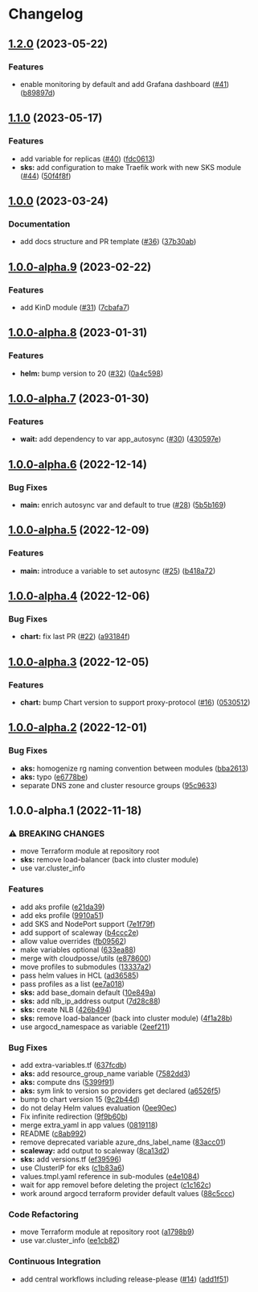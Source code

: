 # Changelog

## [1.2.0](https://github.com/camptocamp/devops-stack-module-traefik/compare/v1.1.0...v1.2.0) (2023-05-22)


### Features

* enable monitoring by default and add Grafana dashboard ([#41](https://github.com/camptocamp/devops-stack-module-traefik/issues/41)) ([b89897d](https://github.com/camptocamp/devops-stack-module-traefik/commit/b89897d501efd7e763ec15e776d3718a77d2208e))

## [1.1.0](https://github.com/camptocamp/devops-stack-module-traefik/compare/v1.0.0...v1.1.0) (2023-05-17)


### Features

* add variable for replicas ([#40](https://github.com/camptocamp/devops-stack-module-traefik/issues/40)) ([fdc0613](https://github.com/camptocamp/devops-stack-module-traefik/commit/fdc0613735b0bfbc1e3cf5b30cfa8f4c0684fefe))
* **sks:** add configuration to make Traefik work with new SKS module ([#44](https://github.com/camptocamp/devops-stack-module-traefik/issues/44)) ([50f4f8f](https://github.com/camptocamp/devops-stack-module-traefik/commit/50f4f8fa9b52d7fa304367aeba66123d3540b7f9))

## [1.0.0](https://github.com/camptocamp/devops-stack-module-traefik/compare/v1.0.0-alpha.9...v1.0.0) (2023-03-24)


### Documentation

* add docs structure and PR template ([#36](https://github.com/camptocamp/devops-stack-module-traefik/issues/36)) ([37b30ab](https://github.com/camptocamp/devops-stack-module-traefik/commit/37b30ab877ca4a80d6ad86d17a77ceefc937d8af))

## [1.0.0-alpha.9](https://github.com/camptocamp/devops-stack-module-traefik/compare/v1.0.0-alpha.8...v1.0.0-alpha.9) (2023-02-22)


### Features

* add KinD module ([#31](https://github.com/camptocamp/devops-stack-module-traefik/issues/31)) ([7cbafa7](https://github.com/camptocamp/devops-stack-module-traefik/commit/7cbafa75ba3f97f5387b45e03817c9055c482a45))

## [1.0.0-alpha.8](https://github.com/camptocamp/devops-stack-module-traefik/compare/v1.0.0-alpha.7...v1.0.0-alpha.8) (2023-01-31)


### Features

* **helm:** bump version to 20 ([#32](https://github.com/camptocamp/devops-stack-module-traefik/issues/32)) ([0a4c598](https://github.com/camptocamp/devops-stack-module-traefik/commit/0a4c598faf1e74b3d7496bf9351997a459cc2c25))

## [1.0.0-alpha.7](https://github.com/camptocamp/devops-stack-module-traefik/compare/v1.0.0-alpha.6...v1.0.0-alpha.7) (2023-01-30)


### Features

* **wait:** add dependency to var app_autosync ([#30](https://github.com/camptocamp/devops-stack-module-traefik/issues/30)) ([430597e](https://github.com/camptocamp/devops-stack-module-traefik/commit/430597e4e42d8a4babb035351faf249f9ec490cb))

## [1.0.0-alpha.6](https://github.com/camptocamp/devops-stack-module-traefik/compare/v1.0.0-alpha.5...v1.0.0-alpha.6) (2022-12-14)


### Bug Fixes

* **main:** enrich autosync var and default to true ([#28](https://github.com/camptocamp/devops-stack-module-traefik/issues/28)) ([5b5b169](https://github.com/camptocamp/devops-stack-module-traefik/commit/5b5b1690c17d8a8bda7179ddb9de93c21e6fe10b))

## [1.0.0-alpha.5](https://github.com/camptocamp/devops-stack-module-traefik/compare/v1.0.0-alpha.4...v1.0.0-alpha.5) (2022-12-09)


### Features

* **main:** introduce a variable to set autosync ([#25](https://github.com/camptocamp/devops-stack-module-traefik/issues/25)) ([b418a72](https://github.com/camptocamp/devops-stack-module-traefik/commit/b418a72e3125843eb0368fd300857a3ba72949f7))

## [1.0.0-alpha.4](https://github.com/camptocamp/devops-stack-module-traefik/compare/v1.0.0-alpha.3...v1.0.0-alpha.4) (2022-12-06)


### Bug Fixes

* **chart:** fix last PR ([#22](https://github.com/camptocamp/devops-stack-module-traefik/issues/22)) ([a93184f](https://github.com/camptocamp/devops-stack-module-traefik/commit/a93184fbc5d0bf026a6210805c1fd887db372528))

## [1.0.0-alpha.3](https://github.com/camptocamp/devops-stack-module-traefik/compare/v1.0.0-alpha.2...v1.0.0-alpha.3) (2022-12-05)


### Features

* **chart:** bump Chart version to support proxy-protocol ([#16](https://github.com/camptocamp/devops-stack-module-traefik/issues/16)) ([0530512](https://github.com/camptocamp/devops-stack-module-traefik/commit/053051267ad0f52335a77b34a3134d6e9306c41c))

## [1.0.0-alpha.2](https://github.com/camptocamp/devops-stack-module-traefik/compare/v1.0.0-alpha.1...v1.0.0-alpha.2) (2022-12-01)


### Bug Fixes

* **aks:** homogenize rg naming convention between modules ([bba2613](https://github.com/camptocamp/devops-stack-module-traefik/commit/bba261369503559727b492fdd0bbaf758f5111f2))
* **aks:** typo ([e6778be](https://github.com/camptocamp/devops-stack-module-traefik/commit/e6778be72ba8ee19837ce707b396cfc0a4fda726))
* separate DNS zone and cluster resource groups ([95c9633](https://github.com/camptocamp/devops-stack-module-traefik/commit/95c96336736c1d5de579db4c0dd8e6d4b828b466))

## 1.0.0-alpha.1 (2022-11-18)


### ⚠ BREAKING CHANGES

* move Terraform module at repository root
* **sks:** remove load-balancer (back into cluster module)
* use var.cluster_info

### Features

* add aks profile ([e21da39](https://github.com/camptocamp/devops-stack-module-traefik/commit/e21da39c61ffc079a6e38cd31b6c84c50664cb01))
* add eks profile ([9910a51](https://github.com/camptocamp/devops-stack-module-traefik/commit/9910a51ff5990350bcb9f587d8c2dbce9e2445d7))
* add SKS and NodePort support ([7e1f79f](https://github.com/camptocamp/devops-stack-module-traefik/commit/7e1f79f832de0209b335a0dd132c21e7b86af6fa))
* add support of scaleway ([b4ccc2e](https://github.com/camptocamp/devops-stack-module-traefik/commit/b4ccc2e40463d3b78049dd522c758aa3513da7bc))
* allow value overrides ([fb09562](https://github.com/camptocamp/devops-stack-module-traefik/commit/fb09562124232073a0500d7f4f438eaf95613821))
* make variables optional ([633ea88](https://github.com/camptocamp/devops-stack-module-traefik/commit/633ea887c5d0459842270c76440c5554569db114))
* merge with cloudposse/utils ([e878600](https://github.com/camptocamp/devops-stack-module-traefik/commit/e878600c4460b0e710c69f9eaaf8bba58dff9805))
* move profiles to submodules ([13337a2](https://github.com/camptocamp/devops-stack-module-traefik/commit/13337a251dd132cd0b4004b174f9cd49b9470ec7))
* pass helm values in HCL ([ad36585](https://github.com/camptocamp/devops-stack-module-traefik/commit/ad36585a3148ea4942f3e4ca899fdde95858566c))
* pass profiles as a list ([ee7a018](https://github.com/camptocamp/devops-stack-module-traefik/commit/ee7a0189d394726f0a518abc14959182898c5926))
* **sks:** add base_domain default ([10e849a](https://github.com/camptocamp/devops-stack-module-traefik/commit/10e849a0f47e8ef217567059026962f327cd9b0b))
* **sks:** add nlb_ip_address output ([7d28c88](https://github.com/camptocamp/devops-stack-module-traefik/commit/7d28c888fc09ff96f2371b6146599b806d17791f))
* **sks:** create NLB ([426b494](https://github.com/camptocamp/devops-stack-module-traefik/commit/426b4948542ad7785c4fa43aa3561900e293eadc))
* **sks:** remove load-balancer (back into cluster module) ([4f1a28b](https://github.com/camptocamp/devops-stack-module-traefik/commit/4f1a28bcd06571b93a5a2d1ec256bc8c4b15ad60))
* use argocd_namespace as variable ([2eef211](https://github.com/camptocamp/devops-stack-module-traefik/commit/2eef21190746c4d5584002c9c4ee0fbc82b2cd43))


### Bug Fixes

* add extra-variables.tf ([637fcdb](https://github.com/camptocamp/devops-stack-module-traefik/commit/637fcdbc16e3ae367852b65601ba76699913f9ad))
* **aks:** add resource_group_name variable ([7582dd3](https://github.com/camptocamp/devops-stack-module-traefik/commit/7582dd31b4ec714eff2349e5ce672dae70ad4491))
* **aks:** compute dns ([5399f91](https://github.com/camptocamp/devops-stack-module-traefik/commit/5399f9132ccaf78db4e95210edc403cc24dfdfb1))
* **aks:** sym link to version so providers get declared ([a6526f5](https://github.com/camptocamp/devops-stack-module-traefik/commit/a6526f5168ee92856632c2f9e1e765111b0872b6))
* bump to chart version 15 ([9c2b44d](https://github.com/camptocamp/devops-stack-module-traefik/commit/9c2b44dcaaccb733aec70b2aa404cb82791dd1fa))
* do not delay Helm values evaluation ([0ee90ec](https://github.com/camptocamp/devops-stack-module-traefik/commit/0ee90ec9a1aea19f96ab473d79a496be14376b17))
* Fix infinite redirection ([9f9b60b](https://github.com/camptocamp/devops-stack-module-traefik/commit/9f9b60b0b7f56d6ba32777cf4f36aa978145f7e6))
* merge extra_yaml in app values ([0819118](https://github.com/camptocamp/devops-stack-module-traefik/commit/08191188c358437a9e44a0792a31484a5f610c22))
* README ([c8ab992](https://github.com/camptocamp/devops-stack-module-traefik/commit/c8ab9926f322833a93c23e9edd84d66b199584a2))
* remove deprecated variable azure_dns_label_name ([83acc01](https://github.com/camptocamp/devops-stack-module-traefik/commit/83acc018aaa8be9f9b8942f7a06d898873567b04))
* **scaleway:** add output to scaleway ([8ca13d2](https://github.com/camptocamp/devops-stack-module-traefik/commit/8ca13d2500f874c8c781622008a1dd15173e5a90))
* **sks:** add versions.tf ([ef39596](https://github.com/camptocamp/devops-stack-module-traefik/commit/ef39596c07522dbc9d24353791477903e309b68d))
* use ClusterIP for eks ([c1b83a6](https://github.com/camptocamp/devops-stack-module-traefik/commit/c1b83a6061ac445a31efe9c8297a85b187f10fc2))
* values.tmpl.yaml reference in sub-modules ([e4e1084](https://github.com/camptocamp/devops-stack-module-traefik/commit/e4e1084fc1aa39227ca46d89be023d4c66b35d69))
* wait for app removel before deleting the project ([c1c162c](https://github.com/camptocamp/devops-stack-module-traefik/commit/c1c162c5fd6e7c8f65c9b4095a13489640fdfe2e))
* work around argocd terraform provider default values ([88c5ccc](https://github.com/camptocamp/devops-stack-module-traefik/commit/88c5ccc48cf292e3df0f01e2234ef0b12d177e77))


### Code Refactoring

* move Terraform module at repository root ([a1798b9](https://github.com/camptocamp/devops-stack-module-traefik/commit/a1798b95b7c6d1663a3eca5a0af1a54b91625621))
* use var.cluster_info ([ee1cb82](https://github.com/camptocamp/devops-stack-module-traefik/commit/ee1cb82e0f17c8d04c3eb3a3f23e3d2938f0979c))


### Continuous Integration

* add central workflows including release-please ([#14](https://github.com/camptocamp/devops-stack-module-traefik/issues/14)) ([add1f51](https://github.com/camptocamp/devops-stack-module-traefik/commit/add1f51f59759069e57f88b93cb4b35def2e4949))
